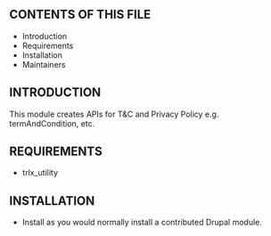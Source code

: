 CONTENTS OF THIS FILE
---------------------
 * Introduction
 * Requirements
 * Installation
 * Maintainers


INTRODUCTION
------------
This module creates APIs for T&C and Privacy Policy e.g. termAndCondition, etc.


REQUIREMENTS
------------
* trlx_utility


INSTALLATION
------------
 * Install as you would normally install a contributed Drupal module.
